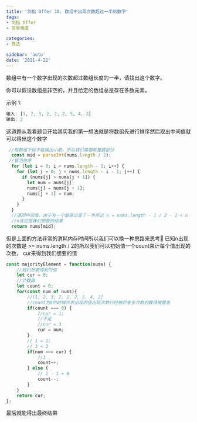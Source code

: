 ```yaml
---
title: '剑指 Offer 39. 数组中出现次数超过一半的数字'
tags:
- 剑指 Offer
- 简单难度

categories:
- 算法

sidebar: 'auto'
date: '2021-4-22'
---
```


数组中有一个数字出现的次数超过数组长度的一半，请找出这个数字。

你可以假设数组是非空的，并且给定的数组总是存在多数元素。

示例 1:

```javascript
输入: [1, 2, 3, 2, 2, 2, 5, 4, 2]
输出: 2
```

这道题从我看题目开始其实我的第一想法就是将数组先进行排序然后取出中间值就可以得出这个数字

```javascript
 //取数组下标不能输出小数，所以我们需要取整数部分
  const mid = parseInt(nums.length / 2);
 //冒泡排序
  for (let i = 0; i < nums.length - 1; i++) {
    for (let j = 0; j < nums.length - i - 1; j++) {
      if (nums[j] > nums[j + 1]) {
        let num = nums[j];
        nums[j] = nums[j + 1];
        nums[j + 1] = num;
      }
    }
  }
  //返回中间值，由于有一个数是出现了一半所以 n = nums.length - 1 / 2 - 1 < n < n = nums.length - 1 / 2 + 1
  //n肯定是我们想要的结果
  return nums[mid];
```
但是上面的方法非常的消耗内存时间所以我们可以换一种思路来思考🤔
已知n出现的次数是 >= nums.length / 2的所以我们可以初始值一个count来计每个值出现的次数，
cur来得到我们想要的值
```javascript
const majorityElement = function(nums) {
    //我们想要得到的值
    let cur = 0;
    //计数器
    let count = 0;
    for(const num of nums){
        //[1, 2, 3, 2, 2, 2, 5, 4, 2]
        //count为0的时候代表出现的值出现次数已经被后者多次数的数值被覆盖
        if(count === 0) {
            //cur = 1;
            //不走
            //cur = 3
            cur = num;
        }
        // 1 = 1;
        // 3 = 3
        if(num === cur) {
            //1
            count++;
        } else {
            // 1 - 1 = 0
            count--;
        }
    }
    return cur;
};
```
最后就能得出最终结果
